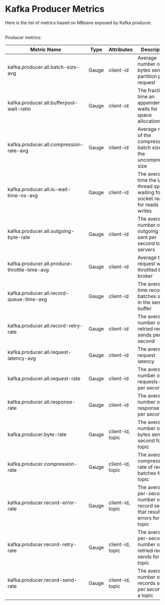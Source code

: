 # Kafka Producer Metrics

Here is the list of metrics based on MBeans exposed by Kafka producer. <br /><br />

Producer metrics:

| Metric Name                                  | Type  | Attributes       | Description                                                                          |
|----------------------------------------------|-------|------------------|--------------------------------------------------------------------------------------|
| kafka.producer.all.batch-size-avg            | Gauge | client-id        | Average number of bytes sent per partition per request                               |
| kafka.producer.all.bufferpool-wait-ratio     | Gauge | client-id        | The fraction of time an appender waits for space allocation                          |
| kafka.producer.all.compression-rate-avg      | Gauge | client-id        | Average ratio of the compressed batch size to the uncompressed size                  |
| kafka.producer.all.io-wait-time-ns-avg       | Gauge | client-id        | The average time the I/O thread spent waiting for a socket ready for reads or writes |
| kafka.producer.all.outgoing-byte-rate        | Gauge | client-id        | The average number of outgoing bytes sent per second to all servers                  |
| kafka.producer.all.produce-throttle-time-avg | Gauge | client-id        | Average time a request was throttled by a broker                                     |
| kafka.producer.all.record-queue-time-avg     | Gauge | client-id        | The average time record batches spent in the send buffer                             |
| kafka.producer.all.record-retry-rate         | Gauge | client-id        | The average number of retried record sends per second                                |
| kafka.producer.all.request-latency-avg       | Gauge | client-id        | The average request latency                                                          |
| kafka.producer.all.request-rate              | Gauge | client-id        | The average number of requests sent per second                                       |
| kafka.producer.all.response-rate             | Gauge | client-id        | The average number of response sent per second                                       |
| kafka.producer.byte-rate                     | Gauge | client-id, topic | The average number of bytes sent per second for a topic                              |
| kafka.producer.compression-rate              | Gauge | client-id, topic | The average compression rate of record batches for a topic                           |
| kafka.producer.record-error-rate             | Gauge | client-id, topic | The average per-second number of record sends that resulted in errors for a topic    |
| kafka.producer.record-retry-rate             | Gauge | client-id, topic | The average per-second number of retried record sends for a topic                    |
| kafka.producer.record-send-rate              | Gauge | client-id, topic | The average number of records sent per second for a topic                            |
